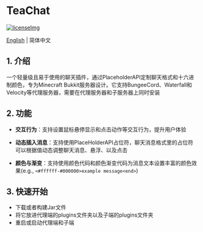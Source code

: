 # TeaChat

[![licenseImg](https://camo.githubusercontent.com/493691215cbc07b735ecb9f8920f5569166ec72eb89a9c2d17c8ab17814eda43/68747470733a2f2f696d672e736869656c64732e696f2f6769746875622f6c6963656e73652f506c616365686f6c6465724150492f506c616365686f6c6465724150492e737667)](https://github.com/PlaceholderAPI/PlaceholderAPI/blob/master/LICENSE)

[English](https://github.com/TeaNiko/TeaChat/blob/main/README.md) | 简体中文

## 1. 介绍

​	一个轻量级且易于使用的聊天插件，通过PlaceholderAPI定制聊天格式和十六进制颜色，专为Minecraft Bukkit服务器设计。它支持BungeeCord、Waterfall和Velocity等代理服务器，需要在代理服务器和子服务器上同时安装

## 2. 功能

- **交互行为**：支持设置鼠标悬停显示和点击动作等交互行为，提升用户体验

- **动态插入消息**：支持使用PlaceHolderAPI占位符，聊天消息格式里的占位符可以根据值动态调整聊天消息、悬浮、以及点击

- **颜色与渐变**：支持使用颜色代码和颜色渐变代码为消息文本设置丰富的颜色效果(e.g., `<#ffffff-#000000>example message<end>`)

## 3. 快速开始

- 下载或者构建Jar文件
- 将它放进代理端的plugins文件夹以及子端的plugins文件夹
- 重启或启动代理端和子端